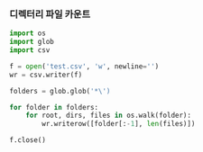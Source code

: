 ### 디렉터리 파일 카운트

```python
import os
import glob
import csv
```

```python
f = open('test.csv', 'w', newline='')
wr = csv.writer(f)
```

```python
folders = glob.glob('*\')
```

```python
for folder in folders:
    for root, dirs, files in os.walk(folder):
        wr.writerow([folder[:-1], len(files)])
```

```python
f.close()
```

